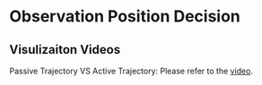 # Observation Position Decision


## Visulizaiton Videos
Passive Trajectory VS Active Trajectory: Please refer to the [video](https://github.com/SJWang2015/ActiveSceneFlow_CARLA/blob/main/media/1509_tip2_lr.mp4).
